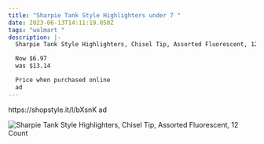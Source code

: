 ```yaml
---
title: "Sharpie Tank Style Highlighters under 7 "
date: 2023-06-13T14:11:19.050Z
tags: "walmart "
description: |-
  Sharpie Tank Style Highlighters, Chisel Tip, Assorted Fluorescent, 12 Count

  Now $6.97
  was $13.14  

  Price when purchased online 
  ad
---
```

<!--StartFragment-->https://shopstyle.it/l/bXsnK ad 

![Sharpie Tank Style Highlighters, Chisel Tip, Assorted Fluorescent, 12 Count](https://i5.walmartimages.com/asr/a6247c5c-19b2-4ff2-bc46-0717a1ea63fb.1e7eb266c1389790b8298e48fae9f733.jpeg?odnHeight=612&odnWidth=612&odnBg=FFFFFF)

<!--EndFragment-->